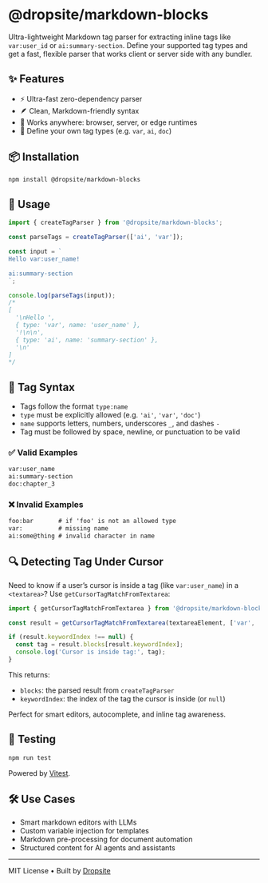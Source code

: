 # @dropsite/markdown-blocks

Ultra-lightweight Markdown tag parser for extracting inline tags like `var:user_id` or `ai:summary-section`. Define your supported tag types and get a fast, flexible parser that works client or server side with any bundler.

## ✨ Features

- ⚡ Ultra-fast zero-dependency parser
- 🪶 Clean, Markdown-friendly syntax
- 🔁 Works anywhere: browser, server, or edge runtimes
- 🧩 Define your own tag types (e.g. `var`, `ai`, `doc`)

## 📦 Installation

```bash
npm install @dropsite/markdown-blocks
```

## 🚀 Usage

```ts
import { createTagParser } from '@dropsite/markdown-blocks';

const parseTags = createTagParser(['ai', 'var']);

const input = `
Hello var:user_name!

ai:summary-section
`;

console.log(parseTags(input));
/*
[
  '\nHello ',
  { type: 'var', name: 'user_name' },
  '!\n\n',
  { type: 'ai', name: 'summary-section' },
  '\n'
]
*/
```

## 🧾 Tag Syntax

- Tags follow the format `type:name`
- `type` must be explicitly allowed (e.g. `'ai'`, `'var'`, `'doc'`)
- `name` supports letters, numbers, underscores `_`, and dashes `-`
- Tag must be followed by space, newline, or punctuation to be valid

### ✅ Valid Examples

```markdown
var:user_name
ai:summary-section
doc:chapter_3
```

### ❌ Invalid Examples

```markdown
foo:bar       # if 'foo' is not an allowed type
var:          # missing name
ai:some@thing # invalid character in name
```

## 🔍 Detecting Tag Under Cursor

Need to know if a user’s cursor is inside a tag (like `var:user_name`) in a `<textarea>`? Use `getCursorTagMatchFromTextarea`:

```ts
import { getCursorTagMatchFromTextarea } from '@dropsite/markdown-blocks';

const result = getCursorTagMatchFromTextarea(textareaElement, ['var', 'ai']);

if (result.keywordIndex !== null) {
  const tag = result.blocks[result.keywordIndex];
  console.log('Cursor is inside tag:', tag);
}
```

This returns:
- `blocks`: the parsed result from `createTagParser`
- `keywordIndex`: the index of the tag the cursor is inside (or `null`)

Perfect for smart editors, autocomplete, and inline tag awareness.

## 🧪 Testing

```bash
npm run test
```

Powered by [Vitest](https://vitest.dev).

## 🛠 Use Cases

- Smart markdown editors with LLMs
- Custom variable injection for templates
- Markdown pre-processing for document automation
- Structured content for AI agents and assistants

---

MIT License • Built by [Dropsite](https://github.com/dropsite)